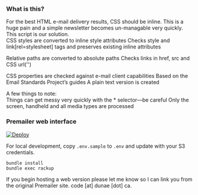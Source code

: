 ### What is this?
For the best HTML e-mail delivery results, CSS should be inline. This is a huge pain and a simple newsletter becomes un-managable very quickly. This script is our solution.  
CSS styles are converted to inline style attributes Checks style and link[rel=stylesheet] tags and preserves existing inline attributes 

Relative paths are converted to absolute paths Checks links in href, src and CSS url('') 

CSS properties are checked against e-mail client capabilities Based on the Email Standards Project’s guides A plain text version is created 

A few things to note:  
Things can get messy very quickly with the * selector—be careful 
Only the screen, handheld and all media types are processed

### Premailer web interface

[![Deploy](https://www.herokucdn.com/deploy/button.svg)](https://heroku.com/deploy)

For local development, copy `.env.sample` to `.env` and update with your S3 credentials.

```
bundle install
bundle exec rackup
```

If you begin hosting a web version please let me know so I can link you from the
original Premailer site.  code [at] dunae [dot] ca.
